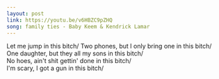```yaml
---
layout: post
link: https://youtu.be/v6HBZC9pZHQ
song: family ties - Baby Keem & Kendrick Lamar
---
```

Let me jump in this bitch/
Two phones, but I only bring one in this bitch/  
One daughter, but they all my sons in this bitch/  
No hoes, ain't shit gettin' done in this bitch/  
I'm scary, I got a gun in this bitch/  